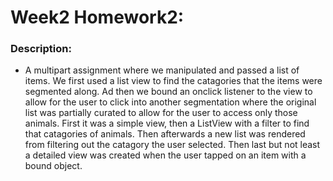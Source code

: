 
# Week2 Homework2:

### Description:
  - A multipart assignment where we manipulated and passed a list of items. We first used a list view to find the catagories that the items were segmented along. Ad then we bound an onclick listener to the view to allow for the user to click into another segmentation where the original list was partially curated to allow for the user to access only those animals. First it was a simple view, then a ListView with a filter to find that catagories of animals. Then afterwards a new list was rendered from filtering out the catagory the user selected. Then last but not least a detailed view was created when the user tapped on an item with a bound object.




